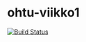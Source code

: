 # ohtu-viikko1
[![Build Status](https://travis-ci.org/EnsioS/ohtu-viikko1.svg?branch=master)](https://travis-ci.org/EnsioS/ohtu-viikko1)
